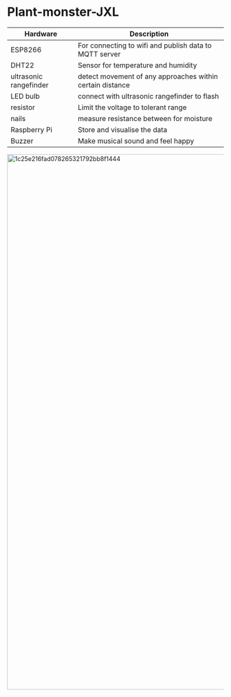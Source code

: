 # Plant-monster-JXL
| Hardware | Description |
| --- | --- |
| ESP8266 | For connecting to wifi and publish data to MQTT server |
| DHT22 | Sensor for temperature and humidity |
| ultrasonic rangefinder | detect movement of any approaches within certain distance |
| LED bulb | connect with ultrasonic rangefinder to flash |
| resistor | Limit the voltage to tolerant range |
| nails | measure resistance between for moisture |
| Raspberry Pi | Store and visualise the data |
| Buzzer | Make musical sound and feel happy |
<img width="1245" alt="1c25e216fad078265321792bb8f1444" src="https://github.com/pumpkins628/Plant-monster-JXL/assets/146323702/111eb3d7-eae7-43fe-a884-829a5df802cc">
